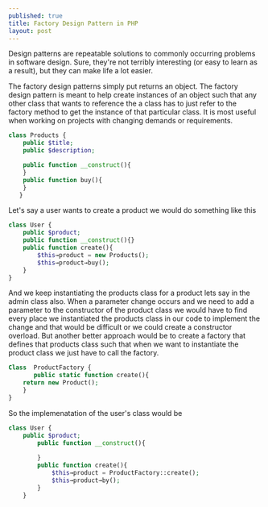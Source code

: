 ```yaml
---
published: true
title: Factory Design Pattern in PHP
layout: post
---
```

Design patterns are repeatable solutions to commonly occurring problems in software design. Sure, they're not terribly interesting (or easy to learn as a result), but they can make life a lot easier.

The factory design patterns simply put returns an object. The factory design pattern is meant to help create instances of an object such that any other class that wants to reference the a class has to just refer to the factory method to get the instance of that particular class. It is most useful when working on projects with changing demands or requirements.

```php
class Products {
	public $title;
	public $description;

	public function __construct(){
	}
	public function buy(){
	}
   } 
```
Let's say a user wants to create a product we would do something like this

```php
class User {
	public $product;
	public function __construct(){}
	public function create(){
		$this→product = new Products();
		$this→product→buy();
	}
}
```
And we keep instantiating the products class for a product lets say in the admin class also. When a parameter change occurs and we need to add a parameter to the constructor of the product class we would have to find every place we instantiated the products class in our code to implement the change and that would be difficult or we could create a constructor overload. But another better approach would be to create a factory that defines that products class such that when we want to instantiate the product class we just have to call the factory.

```php
Class  ProductFactory {
       public static function create(){
	return new Product();	
	}
}
```

So the implemenatation of the user's class would be

```php
class User {
	public $product;
		public function __construct(){	
			
		}
		public function create(){
			$this→product = ProductFactory::create();
			$this→product→by();
		}
	}
```
